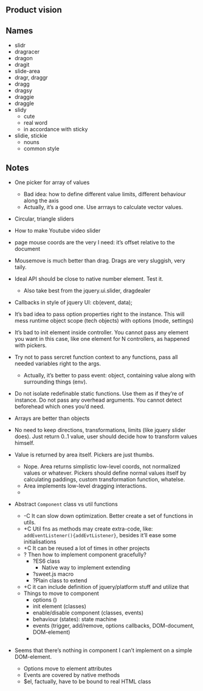 ## Product vision

## Names
* slidr
* dragracer
* dragon
* dragit
* slide-area
* dragr, draggr
* dragg
* dragsy
* draggie
* draggle
* slidy
	+ cute
	+ real word
	+ in accordance with sticky
* slidie, stickie
	+ nouns
	+ common style

## Notes
* One picker for array of values
	* Bad idea: how to define different value limits, different behaviour along the axis
	* Actually, it’s a good one. Use arrrays to calculate vector values.

* Circular, triangle sliders

* How to make Youtube video slider
* page mouse coords are the very I need: it’s offset relative to the document

* Mousemove is much better than drag. Drags are very sluggish, very taily.

* Ideal API should be close to native number element. Test it.
	* Also take best from the jquery.ui.slider, dragdealer

* Callbacks in style of jquery UI: cb(event, data);

* It’s bad idea to pass option properties right to the instance. This will mess runtime object scope (tech objects) with options (mode, settings)

* It’s bad to init element inside controller. You cannot pass any element you want in this case, like one element for N controllers, as happened with pickers.

* Try not to pass sercret function context to any functions, pass all needed variables right to the args.
	* Actually, it’s better to pass event: object, containing value along with surrounding things (env).

* Do not isolate redefinable static functions. Use them as if they’re of instance. Do not pass any overhead arguments. You cannot detect beforehead which ones you’d need.

* Arrays are better than objects

* No need to keep directions, transformations, limits (like jquery slider does). Just return 0..1 value, user should decide how to transform values himself.

* Value is returned by area itself. Pickers are just thumbs.
	* Nope. Area returns simplistic low-level coords, not normalized values or whatever. Pickers should define normal values itself by calculating paddings, custom transformation function, whatelse.
	* Area implements low-level dragging interactions.
	*

* Abstract `Component` class vs util functions
	* -C It can slow down optimization. Better create a set of functions in utils.
	* +C Util fns as methods may create extra-code, like: `addEventListener(){addEvtListener}`, besides it’ll ease some initialisations
	* +C It can be reused a lot of times in other projects
	* ? Then how to implement component gracefully?
		* ?ES6 class
			* Native way to implement extending
		* ?sweet.js macro
		* ?Plain class to extend
	* +C it can include definition of jquery/platform stuff and utilize that
	* Things to move to component
		* options ()
		* init element (classes)
		* enable/disable component (classes, events)
		* behaviour (states): state machine
		* events (trigger, add/remove, options callbacks, DOM-document, DOM-element)
		*

* Seems that there’s nothing in component I can’t implement on a simple DOM-element.
	* Options move to element attributes
	* Events are covered by native methods
	* $el, factually, have to be bound to real HTML class